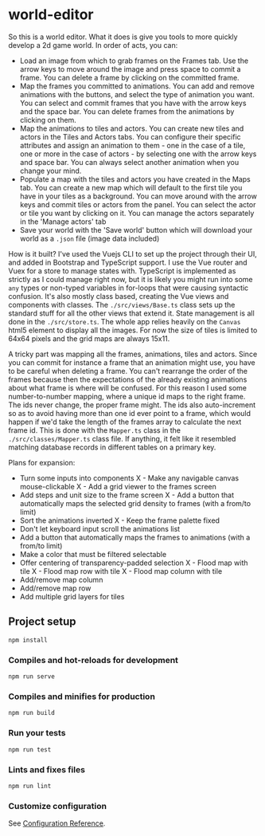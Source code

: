 # world-editor

So this is a world editor. What it does is give you tools to more quickly develop a 2d game world. In order of acts, you can:
- Load an image from which to grab frames on the Frames tab. Use the arrow keys to move around the image and press space to commit a frame. You can delete a frame by clicking on the committed frame.
- Map the frames you committed to animations. You can add and remove animations with the buttons, and select the type of animation you want. You can select and commit frames that you have with the arrow keys and the space bar. You can delete frames from the animations by clicking on them.
- Map the animations to tiles and actors. You can create new tiles and actors in the Tiles and Actors tabs. You can configure their specific attributes and assign an animation to them - one in the case of a tile, one or more in the case of actors - by selecting one with the arrow keys and space bar. You can always select another animation when you change your mind.
- Populate a map with the tiles and actors you have created in the Maps tab. You can create a new map which will default to the first tile you have in your tiles as a background. You can move around with the arrow keys and commit tiles or actors from the panel. You can select the actor or tile you want by clicking on it. You can manage the actors separately in the 'Manage actors' tab
- Save your world with the 'Save world' button which will download your world as a `.json` file (image data included)

How is it built? I've used the Vuejs CLI to set up the project through their UI, and added in Bootstrap and TypeScript support. I use the Vue router and Vuex for a store to manage states with. TypeScript is implemented as strictly as I could manage right now, but it is likely you might run into some `any` types or non-typed variables in for-loops that were causing syntactic confusion. It's also mostly class based, creating the Vue views and components with classes. The `./src/views/Base.ts` class sets up the standard stuff for all the other views that extend it. State management is all done in the `./src/store.ts`. The whole app relies heavily on the `Canvas` html5 element to display all the images. For now the size of tiles is limited to 64x64 pixels and the grid maps are always 15x11.

A tricky part was mapping all the frames, animations, tiles and actors. Since you can commit for instance a frame that an animation might use, you have to be careful when deleting a frame. You can't rearrange the order of the frames because then the expectations of the already existing animations about what frame is where will be confused. For this reason I used some number-to-number mapping, where a unique id maps to the right frame. The ids never change, the proper frame might. The ids also auto-increment so as to avoid having more than one id ever point to a frame, which would happen if we'd take the length of the frames array to calculate the next frame id. This is done with the `Mapper.ts` class in the `./src/classes/Mapper.ts` class file. If anything, it felt like it resembled matching database records in different tables on a primary key.

Plans for expansion:
- Turn some inputs into components
X - Make any navigable canvas mouse-clickable
X - Add a grid viewer to the frames screen
- Add steps and unit size to the frame screen
X - Add a button that automatically maps the selected grid density to frames (with a from/to limit)
- Sort the animations inverted
X - Keep the frame palette fixed
- Don't let keyboard input scroll the animations list
- Add a button that automatically maps the frames to animations (with a from/to limit)
- Make a color that must be filtered selectable
- Offer centering of transparency-padded selection
X - Flood map with tile
X - Flood map row with tile
X - Flood map column with tile
- Add/remove map column
- Add/remove map row
- Add multiple grid layers for tiles

## Project setup
```
npm install
```

### Compiles and hot-reloads for development
```
npm run serve
```

### Compiles and minifies for production
```
npm run build
```

### Run your tests
```
npm run test
```

### Lints and fixes files
```
npm run lint
```

### Customize configuration
See [Configuration Reference](https://cli.vuejs.org/config/).

